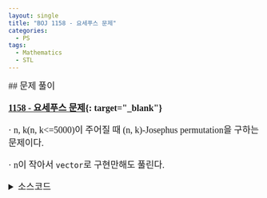 ```yaml
---
layout: single
title: "BOJ 1158 - 요세푸스 문제"
categories:
  - PS
tags:
  - Mathematics
  - STL
---
```


<div markdown="1" style="font-size:18px;font-family:Consolas, '맑은 고딕';">
## 문제 풀이

**[1158 - 요세푸스 문제](https://www.acmicpc.net/problem/1158){: target="_blank"}**

· n, k(n, k<=5000)이 주어질 때 (n, k)-Josephus permutation을 구하는 문제이다.  

· n이 작아서 `vector`로 구현만해도 풀린다.  

<details>
<summary>소스코드</summary>
<div markdown="1" style="font-size:20px;font-family:'Consolas', 맑은 고딕;">
```cpp
#include<cstdio>
#include<vector>
using namespace std;

int main()
{
	int n, k, curk;
	scanf("%d %d", &n, &k);
	vector<int> sol, a(n);
	for(int i=0;i<n;i++) a[i]=i+1;
	curk=k;
	for(int i=n;i>0;i--){
		curk=curk%i;
		if(curk<=0) curk+=i;
		sol.push_back(a[curk-1]);
		a.erase(a.begin()+curk-1);
		curk=k-(i-curk);
	}
	printf("<");
	for(int i=0;i<sol.size()-1;i++) printf("%d, ", sol[i]);
	printf("%d>", sol.back());
}
```
</div>
</details> 
<br>
## 풀고나서  

· [1242번 문제](https://www.acmicpc.net/problem/1242){: target="_blank"}랑 비슷한 문제이다. 둘 다 Josephus 순열에 관해 묻고 있는 문제이다. 하지만 1242번 문제에서는 M의 상대적 위치를 이용해서 답을 구했고 이 문제에서는 K의 상대적 위치를 바꿔가며 문제를 풀었다.  

· 문제 자체는 쉽지만 만약 n, k가 10^6까지 간다면 쉽지 않을 것 같다. `vector`를 이용하면 O(N^2)이기 때문에 TLE이기 때문이다. `erase`가 Linear in the number of elements erased이고 random access가 가능한 STL을 쓰거나 어떻게 잘 풀어야 할 것 같다.  

</div>